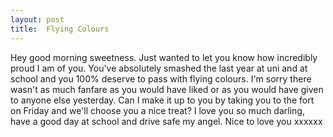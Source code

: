 ```yaml
---
layout: post
title:  Flying Colours
---
```

Hey good morning sweetness. Just wanted to let you know how incredibly proud I am of you. You've absolutely smashed the last year at uni and at school and you 100% deserve to pass with flying colours. I'm sorry there wasn't as much fanfare as you would have liked or as you would have given to anyone else yesterday. Can I make it up to you by taking you to the fort on Friday and we'll choose you a nice treat? I love you so much darling, have a good day at school and drive safe my angel. Nice to love you xxxxxx
